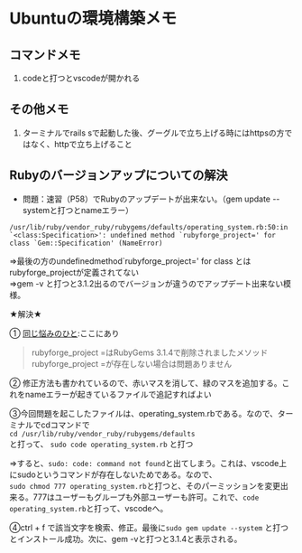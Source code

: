 # Ubuntuの環境構築メモ

## コマンドメモ

1. codeと打つとvscodeが開かれる

## その他メモ

1. ターミナルでrails sで起動した後、グーグルで立ち上げる時にはhttpsの方ではなく、httpで立ち上げること

## Rubyのバージョンアップについての解決

* 問題：速習（P58）でRubyのアップデートが出来ない。（gem update --systemと打つとnameエラー）

```error
/usr/lib/ruby/vendor_ruby/rubygems/defaults/operating_system.rb:50:in `<class:Specification>': undefined method `rubyforge_project=' for class `Gem::Specification' (NameError)
```

⇒最後の方のundefinedmethod`rubyforge_project=' for class とはrubyforge_projectが定義されてない  
⇒gem -v と打つと3.1.2出るのでバージョンが違うのでアップデート出来ない模様。

★解決★

① [同じ悩みのひと](https://github.com/rubygems/rubygems/issues/3831):ここにあり

> rubyforge_project =はRubyGems 3.1.4で削除されましたメソッドrubyforge_project =が存在しない場合は問題ありません

② 修正方法も書かれているので、赤いマスを消して、緑のマスを追加する。これをnameエラーが起きているファイルで追記すればよい

③今回問題を起こしたファイルは、operating_system.rbである。なので、ターミナルでcdコマンドで  
`cd /usr/lib/ruby/vendor_ruby/rubygems/defaults`  
と打って、
`sudo code operating_system.rb`
と打つ  

⇒すると、`sudo: code: command not found`と出てしまう。これは、vscode上にsudoというコマンドが存在しないためである。なので、  
`sudo chmod 777 operating_system.rb`と打つと、そのパーミッションを変更出来る。777はユーザーもグループも外部ユーザーも許可。これで、`code operating_system.rb`と打って、vscodeへ。  

④ctrl + f で該当文字を検索、修正。最後に`sudo gem update --system` と打つとインストール成功。次に、gem -vと打つと3.1.4と表示される。 